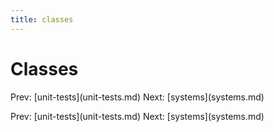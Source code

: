 ```yaml
---
title: classes
---
```


# Classes

Prev: \[unit-tests](unit-tests.md) Next:
\[systems](systems.md)

Prev: \[unit-tests](unit-tests.md) Next:
\[systems](systems.md)

